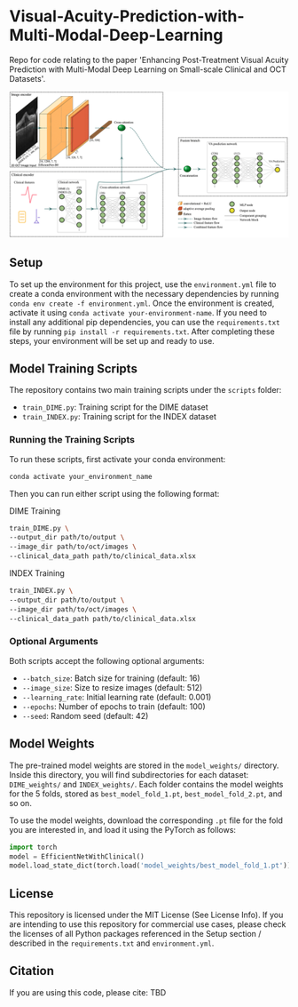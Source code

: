 # Visual-Acuity-Prediction-with-Multi-Modal-Deep-Learning
Repo for code relating to the paper 'Enhancing Post-Treatment Visual Acuity Prediction with Multi-Modal Deep Learning on Small-scale Clinical and OCT Datasets'.

![Architecture Draft](model_architecture.png)

## Setup
To set up the environment for this project, use the `environment.yml` file to create a conda environment with the necessary dependencies by running `conda env create -f environment.yml`. Once the environment is created, activate it using `conda activate your-environment-name`. If you need to install any additional pip dependencies, you can use the `requirements.txt` file by running `pip install -r requirements.txt`. After completing these steps, your environment will be set up and ready to use.

## Model Training Scripts

The repository contains two main training scripts under the `scripts` folder:
- `train_DIME.py`: Training script for the DIME dataset
- `train_INDEX.py`: Training script for the INDEX dataset

### Running the Training Scripts

To run these scripts, first activate your conda environment:
```bash
conda activate your_environment_name
```
Then you can run either script using the following format:

DIME Training
```bash python
train_DIME.py \
--output_dir path/to/output \
--image_dir path/to/oct/images \
--clinical_data_path path/to/clinical_data.xlsx
```
INDEX Training
```bash python
train_INDEX.py \
--output_dir path/to/output \
--image_dir path/to/oct/images \
--clinical_data_path path/to/clinical_data.xlsx
```

### Optional Arguments
Both scripts accept the following optional arguments:
- `--batch_size`: Batch size for training (default: 16)
- `--image_size`: Size to resize images (default: 512)
- `--learning_rate`: Initial learning rate (default: 0.001)
- `--epochs`: Number of epochs to train (default: 100)
- `--seed`: Random seed (default: 42)

  
## Model Weights

The pre-trained model weights are stored in the `model_weights/` directory. Inside this directory, you will find subdirectories for each dataset: `DIME_weights/` and `INDEX_weights/`. Each folder contains the model weights for the 5 folds, stored as `best_model_fold_1.pt`, `best_model_fold_2.pt`, and so on.

To use the model weights, download the corresponding `.pt` file for the fold you are interested in, and load it using the PyTorch as follows:

```python
import torch
model = EfficientNetWithClinical()
model.load_state_dict(torch.load('model_weights/best_model_fold_1.pt'))
```

## License
This repository is licensed under the MIT License (See License Info). If you are intending to use this repository for commercial use cases, please check the licenses of all Python packages referenced in the Setup section / described in the `requirements.txt` and `environment.yml`.

## Citation
If you are using this code, please cite:
TBD
